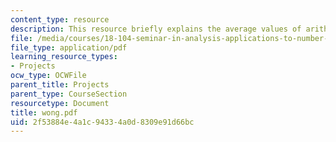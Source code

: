 ```yaml
---
content_type: resource
description: This resource briefly explains the average values of arithmetic functions.
file: /media/courses/18-104-seminar-in-analysis-applications-to-number-theory-fall-2006/2f53884e4a1c94334a0d8309e91d66bc_wong.pdf
file_type: application/pdf
learning_resource_types:
- Projects
ocw_type: OCWFile
parent_title: Projects
parent_type: CourseSection
resourcetype: Document
title: wong.pdf
uid: 2f53884e-4a1c-9433-4a0d-8309e91d66bc
---
```

